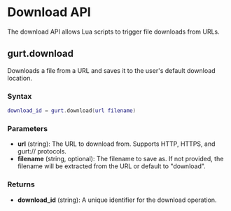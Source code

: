 # Download API

The download API allows Lua scripts to trigger file downloads from URLs.

## gurt.download

Downloads a file from a URL and saves it to the user's default download location.

### Syntax

```lua
download_id = gurt.download(url filename)
```

### Parameters

- **url** (string): The URL to download from. Supports HTTP, HTTPS, and gurt:// protocols.
- **filename** (string, optional): The filename to save as. If not provided, the filename will be extracted from the URL or default to "download".

### Returns

- **download_id** (string): A unique identifier for the download operation.
